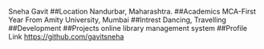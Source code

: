Sneha Gavit
##Location Nandurbar, Maharashtra.
##Academics MCA-First Year From Amity University, Mumbai
##Intrest Dancing, Travelling
##Development
##Projects online library management system
##Profile Link
https://github.com/gavitsneha
